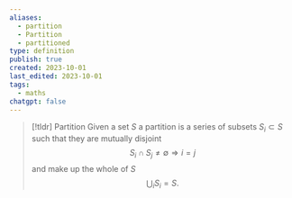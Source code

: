 ```yaml
---
aliases:
  - partition
  - Partition
  - partitioned
type: definition
publish: true
created: 2023-10-01
last_edited: 2023-10-01
tags:
  - maths
chatgpt: false
---
```

>[!tldr] Partition
>Given a set $S$ a partition is a series of subsets $S_i \subset S$ such that they are mutually disjoint
>$$S_i \cap S_j \not = \emptyset \Rightarrow i = j$$
>and make up the whole of $S$
>$$\bigcup_i S_i = S.$$

